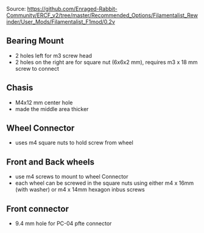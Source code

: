 Source: https://github.com/Enraged-Rabbit-Community/ERCF_v2/tree/master/Recommended_Options/Filamentalist_Rewinder/User_Mods/Filamentalist_F1mod/0.2v

## Bearing Mount
- 2 holes left for m3 screw head
- 2 holes on the right are for square nut (6x6x2 mm), requires m3 x 18 mm screw to connect

## Chasis
- M4x12 mm center hole
- made the middle area thicker

## Wheel Connector
- uses m4 square nuts to hold screw from wheel

## Front and Back wheels
- use m4 screws to mount to wheel Connector
- each wheel can be screwed in the square nuts using either m4 x 16mm (with washer) or m4 x 14mm hexagon inbus screws

## Front connector
- 9.4 mm hole for PC-04 pfte connector
